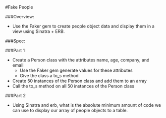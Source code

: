 #Fake People

###Overview:
* Use the Faker gem to create people object data and display them in a view using Sinatra + ERB.  

###Spec:

###Part 1
* Create a Person class with the attributes name, age, company, and email
	* Use the Faker gem generate values for these attributes 
	* Give the class a to_s method 
* Create 50 instances of the Person class and add them to an array
* Call the to_s method on all 50 instances of the Person class 

###Part 2
* Using Sinatra and erb, what is the absolute minimum amount of code we can use to display our array of people objects to a table.